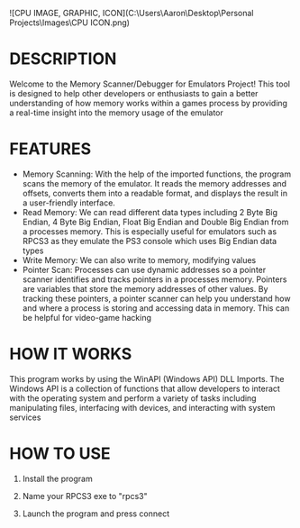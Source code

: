 ![CPU IMAGE, GRAPHIC, ICON](C:\Users\Aaron\Desktop\Personal Projects\Images\CPU ICON.png)

# DESCRIPTION

Welcome to the Memory Scanner/Debugger for Emulators Project! This tool is designed to help other developers or enthusiasts to gain a better understanding of how memory works within a games process by providing a real-time insight into the memory usage of the emulator

# FEATURES

- Memory Scanning: With the help of the imported functions, the program scans the memory of the emulator. It reads the memory addresses and offsets, converts them into a readable format, and displays the result in a user-friendly interface.
- Read Memory: We can read different data types including 2 Byte Big Endian, 4 Byte Big Endian, Float Big Endian and Double Big Endian from a processes memory. This is especially useful for emulators such as RPCS3 as they emulate the PS3 console which uses Big Endian data types
- Write Memory: We can also write to memory, modifying values
- Pointer Scan: Processes can use dynamic addresses so a pointer scanner identifies and tracks pointers in a processes memory. Pointers are variables that store the memory addresses of other values. By tracking these pointers, a pointer scanner can help you understand how and where a process is storing and accessing data in memory. This can be helpful for video-game hacking

# HOW IT WORKS

This program works by using the WinAPI (Windows API) DLL Imports. The Windows API is a collection of functions that allow developers to interact with the operating system and perform a variety of tasks including manipulating files, interfacing with devices, and interacting with system services

# HOW TO USE

1. Install the program

2. Name your RPCS3 exe to "rpcs3"

3. Launch the program and press connect

